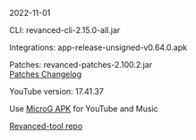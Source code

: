 2022-11-01
  
CLI: revanced-cli-2.15.0-all.jar  

Integrations: app-release-unsigned-v0.64.0.apk  

Patches: revanced-patches-2.100.2.jar  
[Patches Changelog](https://github.com/revanced/revanced-patches/releases/tag/v2.100.2)  

YouTube version: 17.41.37

Use [MicroG APK](https://github.com/inotia00/VancedMicroG/releases/latest/download/microg.apk) for YouTube and Music

[Revanced-tool repo](https://github.com/Kingsmanvn-Official/Revanced-tool)
